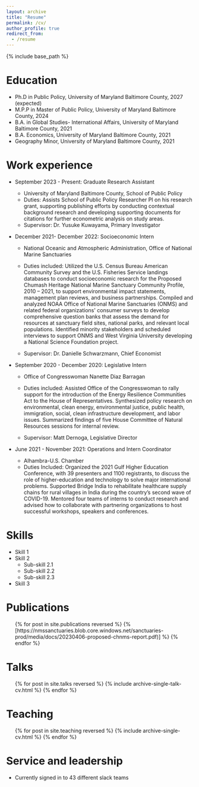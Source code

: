 ```yaml
---
layout: archive
title: "Resume"
permalink: /cv/
author_profile: true
redirect_from:
  - /resume
---
```


{% include base_path %}

Education
======
* Ph.D in Public Policy, University of Maryland Baltimore County, 2027 (expected)
* M.P.P in Master of Public Policy, University of Maryland Baltimore County, 2024
* B.A. in Global Studies- International Affairs, University of Maryland Baltimore County, 2021
* B.A. Economics, University of Maryland Baltimore County, 2021
* Geography Minor, University of Maryland Baltimore County, 2021

Work experience
======
* September 2023 - Present: Graduate Research Assistant
  * University of Maryland Baltimore County, School of Public Policy 
  * Duties: Assists School of Public Policy Researcher PI on his research grant, supporting publishing efforts by conducting contextual background research and developing supporting documents for citations for further econometric analysis on study areas. 
  * Supervisor: Dr. Yusuke Kuwayama, Primary Investigator

* December 2021- December 2022: Socioeconomic Intern
  * National Oceanic and Atmospheric Administration, Office of National Marine Sanctuaries
  * Duties included: Utilized the U.S. Census Bureau American Community Survey and the U.S. Fisheries Service landings databases to conduct socioeconomic research for the Proposed Chumash Heritage National Marine Sanctuary Community Profile, 2010 – 2021, to support environmental impact statements, management plan reviews, and business partnerships. Compiled and analyzed NOAA Office of National Marine Sanctuaries (ONMS) and related federal organizations' consumer surveys to develop comprehensive question banks that assess the demand for resources at sanctuary field sites, national parks, and relevant local populations. Identified minority stakeholders and scheduled interviews to support ONMS and West Virginia University developing a National Science Foundation project. 

  * Supervisor: Dr. Danielle Schwarzmann, Chief Economist

* September 2020 - December 2020: Legislative Intern
  * Office of Congresswoman Nanette Diaz Barragan
  * Duties included: Assisted Office of the Congresswoman to rally support for the introduction of the Energy Resilience Communities Act to the House of Representatives. Synthesized policy research on environmental, clean energy, environmental justice, public health, immigration, social, clean infrastructure development, and labor issues. Summarized findings of five House Committee of Natural Resources sessions for internal review. 

  * Supervisor: Matt Dernoga, Legislative Director
 
* June 2021 - November 2021: Operations and Intern Coordinator
  * Alhambra-U.S. Chamber
  * Duties Included: Organized the 2021 Gulf Higher Education Conference, with 39 presenters and 1100 registrants, to discuss the role of higher-education and technology to solve major international problems. Supported Bridge India to rehabilitate healthcare supply chains for rural villages in India during the country’s second wave of COVID-19. Mentored four teams of interns to conduct research and advised how to collaborate with partnering organizations to host successful workshops, speakers and conferences.  

Skills
======
* Skill 1
* Skill 2
  * Sub-skill 2.1
  * Sub-skill 2.2
  * Sub-skill 2.3
* Skill 3

Publications
======
  <ul>{% for post in site.publications reversed %}
    {% [https://nmssanctuaries.blob.core.windows.net/sanctuaries-prod/media/docs/20230406-proposed-chnms-report.pdf)] %}
  {% endfor %}</ul>
  
Talks
======
  <ul>{% for post in site.talks reversed %}
    {% include archive-single-talk-cv.html  %}
  {% endfor %}</ul>
  
Teaching
======
  <ul>{% for post in site.teaching reversed %}
    {% include archive-single-cv.html %}
  {% endfor %}</ul>
  
Service and leadership
======
* Currently signed in to 43 different slack teams
